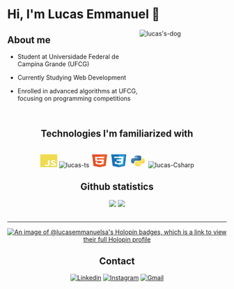 <h1>Hi, I'm Lucas Emmanuel 👋</h1>

<a href="https://cdn.discordapp.com/attachments/1004915442869096479/1066502269446660186/Ruffles.png"><img alt="lucas's-dog" height="200" width="200" border="0" align="right" background-color="transparent" src="https://cdn.discordapp.com/attachments/1004915442869096479/1066502269446660186/Ruffles.png"></a>

<h2>About me</h2>

- Student at Universidade Federal de Campina Grande (UFCG)

- Currently Studying Web Development

- Enrolled in advanced algorithms at UFCG, focusing on programming competitions


<br>
<h2 align="center">Technologies I'm familiarized with</h2>

<div align="center"><br>
  <img alt="lucas-js" height="30" width="40" src="https://raw.githubusercontent.com/devicons/devicon/master/icons/javascript/javascript-plain.svg">
  <img alt="lucas-ts" height="30" width="40" src="https://cdn.jsdelivr.net/gh/devicons/devicon/icons/java/java-plain.svg">
  <img alt="lucas-HTML" height="30" width="40" src="https://raw.githubusercontent.com/devicons/devicon/master/icons/html5/html5-original.svg">
  <img alt="lucas-CSS" height="30" width="40" src="https://raw.githubusercontent.com/devicons/devicon/master/icons/css3/css3-original.svg">
  <img alt="lucas-python" height="30" width="40" src="https://raw.githubusercontent.com/devicons/devicon/master/icons/python/python-original.svg">
  <img alt="lucas-Csharp" height="30" width="40" src="https://cdn.jsdelivr.net/gh/devicons/devicon/icons/c/c-original.svg">
  
<br>
  <h2 align="center">Github statistics </h3>
<div align="center">
  <img height="130" src="https://github-readme-stats.vercel.app/api?username=lucasemmanuelsa&show_icons=true&theme=black">
  <img height="130" src="https://github-readme-stats.vercel.app/api/top-langs/?username=lucasemmanuelsa&layout=compact&theme=black">
</div>
    
<br>
<hr>

[![An image of @lucasemmanuelsa's Holopin badges, which is a link to view their full Holopin profile](https://holopin.me/lucasemmanuelsa)](https://holopin.io/@lucasemmanuelsa)

## Contact


[![Linkedin](https://img.shields.io/badge/LinkedIn-0077B5?style=for-the-badge&logo=linkedin&logoColor=white)](https://www.linkedin.com/in/lucas-emmanuel-597840218/)
[![Instagram](https://img.shields.io/badge/Instagram-E4405F?style=for-the-badge&logo=instagram&logoColor=white)](https://www.instagram.com/_luquinhassa/)
[![Gmail](https://img.shields.io/badge/Gmail-D14836?style=for-the-badge&logo=gmail&logoColor=white)](mailto:lucasemmanuelsa@gmail.com)
